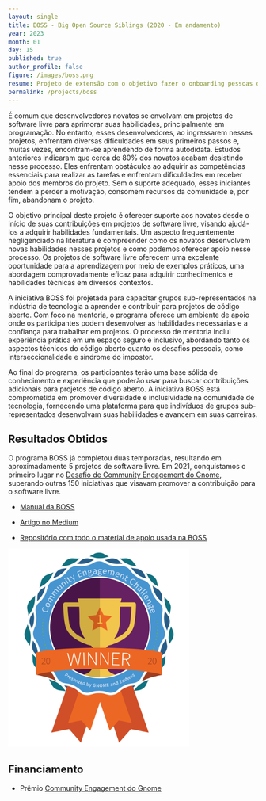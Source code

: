 ```yaml
---
layout: single
title: BOSS - Big Open Source Siblings (2020 - Em andamento)
year: 2023
month: 01
day: 15
published: true
author_profile: false
figure: /images/boss.png
resume: Projeto de extensão com o objetivo fazer o onboarding pessoas de grupos subrepresentados em software livre. Workshops e mentoria de carreira. Iniciativa premiada em primeiro lugar pela Gnome. 
permalink: /projects/boss
---
```



É comum que desenvolvedores novatos se envolvam em projetos de software livre para aprimorar suas habilidades, principalmente em programação. No entanto, esses desenvolvedores, ao ingressarem nesses projetos, enfrentam diversas dificuldades em seus primeiros passos e, muitas vezes, encontram-se aprendendo de forma autodidata. Estudos anteriores indicaram que cerca de 80% dos novatos acabam desistindo nesse processo. Eles enfrentam obstáculos ao adquirir as competências essenciais para realizar as tarefas e enfrentam dificuldades em receber apoio dos membros do projeto. Sem o suporte adequado, esses iniciantes tendem a perder a motivação, consomem recursos da comunidade e, por fim, abandonam o projeto.

O objetivo principal deste projeto é oferecer suporte aos novatos desde o início de suas contribuições em projetos de software livre, visando ajudá-los a adquirir habilidades fundamentais. Um aspecto frequentemente negligenciado na literatura é compreender como os novatos desenvolvem novas habilidades nesses projetos e como podemos oferecer apoio nesse processo. Os projetos de software livre oferecem uma excelente oportunidade para a aprendizagem por meio de exemplos práticos, uma abordagem comprovadamente eficaz para adquirir conhecimentos e habilidades técnicas em diversos contextos.

A iniciativa BOSS foi projetada para capacitar grupos sub-representados na indústria de tecnologia a aprender e contribuir para projetos de código aberto. Com foco na mentoria, o programa oferece um ambiente de apoio onde os participantes podem desenvolver as habilidades necessárias e a confiança para trabalhar em projetos. O processo de mentoria inclui experiência prática em um espaço seguro e inclusivo, abordando tanto os aspectos técnicos do código aberto quanto os desafios pessoais, como interseccionalidade e síndrome do impostor.

Ao final do programa, os participantes terão uma base sólida de conhecimento e experiência que poderão usar para buscar contribuições adicionais para projetos de código aberto. A iniciativa BOSS está comprometida em promover diversidade e inclusividade na comunidade de tecnologia, fornecendo uma plataforma para que indivíduos de grupos sub-representados desenvolvam suas habilidades e avancem em suas carreiras.

## Resultados Obtidos

O programa BOSS já completou duas temporadas, resultando em aproximadamente 5 projetos de software livre. Em 2021, conquistamos o primeiro lugar no [Desafio de Community Engagement do Gnome](https://www.gnome.org/challenge/winners/), superando outras 150 iniciativas que visavam promover a contribuição para o software livre.


- [Manual da BOSS](https://github.com/BOSS-BigOpenSourceSibling/BigSibling/blob/main/gnome_challenge/phase3/BOSS%20-%20final%20final.pdf)

- [Artigo no Medium](https://medium.com/botsbrasil/boss-usando-chatbot-como-primeiro-passo-para-o-software-livre-aa9d9704ed64)

- [Repositório com todo o material de apoio usada na BOSS](https://github.com/BOSS-BigOpenSourceSibling)

<img src="/images/BadgesPhaseThreeWinner.png" alt="Prêmcio Desafio de Community Engagement Gnome" style="height: 400px;" />

## Financiamento

- Prêmio [Community Engagement do Gnome](https://www.gnome.org/challenge/winners/)
